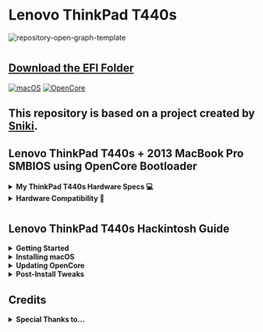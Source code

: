 # Lenovo ThinkPad T440s

![repository-open-graph-template](https://user-images.githubusercontent.com/72415505/157444854-b794eda4-14fb-4306-b854-f7bc40e3c865.png)
#
## [Download the EFI Folder](https://github.com/MultimediaLucario/Lenovo-ThinkPad-T440S/releases/)

[![macOS](https://img.shields.io/badge/macOS-Big_Sur_11.6.5-red)](https://www.apple.com/macos/big-sur/)
[![OpenCore](https://img.shields.io/badge/OpenCore-0.7.9-blue)](https://github.com/acidanthera/OpenCorePkg)

## This repository is based on a project created by [Sniki](https://github.com/Sniki).


## Lenovo ThinkPad T440s + 2013 MacBook Pro SMBIOS using OpenCore Bootloader

<details>  
<summary><strong>My ThinkPad T440s Hardware Specs 💻</strong></summary>
</br>

| Model              | Lenovo ThinkPad T440s                                                                               |
|:-------------------|:----------------------------------------------------------------------------------------------------------|
| Processor          | Intel Core i5-4300U (2C, 4T,  1.9GHz / 2.5GHz) vPro (The best compatibility with macOS)                                                              
| Graphics           | Integrated Intel HD Graphics 4400                                                                         |
| Memory             | 12 GB DDR3 (4GB Soldered + 8GB SODIMM DDR3, dual-channel)                                                       |
| Display            | 14" HD (1600x900) TN, non-touch                                                                       |
| Storage            | 1 TB Pioneer SATA SSD + 16 GB mSATA SSD                                                                             |
| Ethernet           | Intel Ethernet                                                         |
| WLAN + Bluetooth   | Intel Wifi 7260ngw + Bluetooth 4.0                                        |
| Camera             | 720p resolution, low light sensitive, fixed focus                                                       |
| Audio support      | HD Audio, Realtek ALC3245 codec, stereo speakers 1Wx2, dual array microphone, combo audio/microphone jack |
| Keyboard           | 6-row, spill-resistant, multimedia Fn keys, LED backlight                                                 |
| Battery            | Internal Li-Polymer 3-cell (68) and External Li-Ion 3-cell (68)                       |


</details>

</details>

<details>  
<summary><strong>Hardware Compatibility 🧰</strong></summary>
</br>
 
## What works:
- Intel HD Graphics 4400 QE/CI
- Brightness Control
- TouchScreen with Gestures
- Keyboard & Backlit
- TouchPad with Gestures
- Dual Battery Support
- Secure Boot
- FileVault
- Sleep and Wake
- Audio and DisplayPort Audio
- Power Management
- USB Ports
- LAN
- DisplayPort
- VGA
- Wireless and Bluetooth
- SD Card Reader
- Docking Station USB Ports
- Docking Station LAN
- Docking Station DisplayPort
- Docking Station VGA Port
- Docking Station DVI Port


## What doesn't work:
- [DRM content](https://github.com/acidanthera/OpenCorePkg/releases) 
- FingerPrint Reader
- Docking Station Kernel Panic if `Sleep, Reboot, Shutdown` attempted while external display connected on one of the Dock Ports
- Docking Station DisplayPort Audio

</details>

</details>

#
## Lenovo ThinkPad T440s Hackintosh Guide

<details>  
<summary><strong>Getting Started</strong></summary>
</br>

To start you'll need the following:

- A Lenovo ThinkPad T440s (Obviously)

- A PC with a copy of Windows 10 or higher installed

- 4GB USB Stick

- [Rufus](https://rufus.ie/en/)

 - For USB larger than 16 GB to format in FAT32, use the [Rufus](https://rufus.ie/en/) method.

- A copy of the [EFI](https://github.com/MultimediaLucario/Lenovo-ThinkPad-T440S/releases/) folder

- [macrecovery.py](https://github.com/acidanthera/OpenCorePkg/releases)

- This will require [Python](https://www.microsoft.com/en-us/p/python-39/9p7qfqmjrfp7?activetab=pivot:overviewtab) installed.

</details>

<details>  
<summary><strong>Installing macOS </strong></summary>
</br>

1. To grab legacy installers is super easy, first grab a copy of [OpenCorePkg](https://github.com/acidanthera/OpenCorePkg/releases) and head to /Utilities/macrecovery/. Next copy the folder path for the macrecovery folder. 

<img width="974" alt="file-path 0aea4278" src="https://user-images.githubusercontent.com/72415505/156628158-190cba5d-6114-4972-aa83-f1b14749e34d.png">


#
2. From here, you'll want to open up a Command Prompt and cd into the macrecovery folder that we copied earlier:

cd Paste_Folder_Path

<img width="917" alt="command-prompt 53392eba" src="https://user-images.githubusercontent.com/72415505/156628358-c2692037-80ac-40f9-bb3b-9a424442dafe.png">

#
3. Now run one of the following depending on what version of macOS you want(Note these scripts rely on [Python](https://www.microsoft.com/en-us/p/python-39/9p7qfqmjrfp7?activetab=pivot:overviewtab) support, please install if you haven't already):

 ## Lion (10.7):

python macrecovery.py -b Mac-2E6FAB96566FE58C -m 00000000000F25Y00 download

 ## Lion (10.7) (Alternate Command):

python macrecovery.py -b Mac-C3EC7CD22292981F -m 00000000000F0HM00 download

 ## Mountain Lion (10.8):

python macrecovery.py -b Mac-7DF2A3B5E5D671ED -m 00000000000F65100 download

 ## Mavericks (10.9):

python macrecovery.py -b Mac-F60DEB81FF30ACF6 -m 00000000000FNN100 download

 ## Yosemite (10.10):

python macrecovery.py -b Mac-E43C1C25D4880AD6 -m 00000000000GDVW00 download

 ## El Capitan (10.11):

python macrecovery.py -b Mac-FFE5EF870D7BA81A -m 00000000000GQRX00 download

 ## Sierra (10.12):

python macrecovery.py -b Mac-77F17D7DA9285301 -m 00000000000J0DX00 download

 ## High Sierra (10.13)

python macrecovery.py -b Mac-7BA5B2D9E42DDD94 -m 00000000000J80300 download

 ## High Sierra (10.13) (Alternate Command)
 
python macrecovery.py -b Mac-BE088AF8C5EB4FA2 -m 00000000000J80300 download

 ## Mojave (10.14)

python macrecovery.py -b Mac-7BA5B2DFE22DDD8C -m 00000000000KXPG00 download

 ## Catalina (10.15)

python macrecovery.py -b Mac-00BE6ED71E35EB86 -m 00000000000000000 download

 ## Big Sur (11)

python macrecovery.py -b Mac-42FD25EABCABB274 -m 00000000000000000 download

This will take some time, however once you're finished you should get either BaseSystem or RecoveryImage files:

![macrecovery-after 4c24ba88](https://user-images.githubusercontent.com/72415505/156629881-3d0e18a5-79cf-465e-a054-44b39a77b47f.jpg) <img width="973" alt="basesystem-example 93778929" src="https://user-images.githubusercontent.com/72415505/156629925-77869c1f-19ee-463f-bcc7-cafb2be09866.png">

#
4. Download [Rufus](https://rufus.ie/en/), set the BOOT selection as not bootable, set File System as Large FAT32, click Start, and delete all file autorun in USB Drive partition.

![format-usb-rufus 43feba9e](https://user-images.githubusercontent.com/72415505/156631083-73e33087-d51e-42e4-a804-e93afad7c2ca.png)

#
5. Next, go to the root of this USB drive and create a folder called com.apple.recovery.boot. Then move the downloaded BaseSystem or RecoveryImage files. Please ensure you copy over both the .dmg and .chunklist files to this folder:

<img width="824" alt="com-recovery 805dc41f" src="https://user-images.githubusercontent.com/72415505/156631343-529ca3ee-9e79-4e21-bab1-7305b4ed3df9.png">

#

6. Open up and extract the EFI folder archive you downloaded earlier.


7. Copy the folder named, "EFI," to the root of your USB Drive.

8. Restart your computer.

9. Open the BIOS and disable all the security options. (Security Chip, Intel (R) AT Module Activation, and Computrace Module)

10. Boot via your Flash Drive.

11. Boot the Hackintosh installer.

12. Now open Disk Utility and format your internal or external Hard Drive or SSD as APFS.

13. Install macOS.

14. Your system might reboot during the install.

15. Now after install again boot into your usb drive but now boot into the drive in which you installed macOS to.

16. Download and install [Clover Configurator](https://mackie100projects.altervista.org/download-clover-configurator/).

17. Open [Clover Configurator](https://mackie100projects.altervista.org/download-clover-configurator/) and Mount the EFI partition of the drive you want to boot off of.

18. Now copy my EFI Folder and overrite it with the one system created.

19. Now try booting macOS without the USB drive.

20. Congratulations, you've successfully hackintoshed your Lenovo ThinkPad T440s.


#


</details>

<details>  
<summary><strong>Updating OpenCore </strong></summary>
</br>

1. Download and install the [OpenCore Updater](https://github.com/mswgen/oc-updater/releases).
2. When the app opens, press Get Started. A dialog will appear asking you to select the EFI directory.
3. Mount the EFI Partition on your drive using [Clover Configurator](https://mackie100projects.altervista.org/download-clover-configurator/).
4. Select your EFI directory. It's usually /Volumes/EFI/EFI. It should have BOOT and OC directories inside.
5. If your OpenCore version is detected, your OpenCore version and list of kexts you are using will be displayed. If your OpenCore version is not detected, you will be asked to select the OpenCore version you are using. Select the version you are using and press Select this version.
6. If you are not using the latest version of OpenCore, the app will ask you to update. Press Update to update OpenCore.
7. The app will start to download OpenCore, kexts, and Binary Data. this might take some time and you might see the spinning beach ball. DO NOT CLOSE THE APP.
8. When the app finishes downloading, it will create a backup of your old EFI and will swap files with the new ones.
9. Then, it will update config.plist. When it's done, it will display that it's done. It will also display the list of not updated kexts, the backup directory, and that OpenCore Vault is disabled(if it was enabled). You need to reboot your computer to see the changes.

</details>

<details>  
<summary><strong>Post-Install Tweaks </strong></summary>
</br>

### Bios
These are the recommended settings to have everything working properly:

**Security Tab**:
- `Security Chip > Security Chip [Disabled]`
- `Anti-Theft > Intel (R) AT Module Activation > Current Setting [Disabled]`
- `Anti-Theft > Computrace > Computrace Module Activation > Current Setting [Disabled]`

**Note**: These laptops do have whitelist which doesn't allow you to use other Card than the Intel AC7260.
In order to use a different / supported card, you need to mod your bios (remove whitelist) or downgrade to Bios v2.36
- Bios v2.36 doesn't have whitelist so downgrading allows you to use any wireless card that you want.


### Secure Boot
Users with `1366x768` or `1600x900` displays can go ahead and enable secure boot and enjoy it.
Users with upgraded displays to `1080p` or native `1080p` displays will have garbled screen if CSM is disabled in BIOS (which can't be left enabled if Secure Boot enabled)
In order to fix this problem we need to patch `Display-EDID`.

### Patching Display EDID [WIP]

First we need to download these three Applications: [Hackintool](https://github.com/headkaze/Hackintool/releases), [AWEDIDEditor](https://www.analogway.com/files/uploads/produit/download/en/aw_edideditor_setup_2_00_13_macos.zip) and [HexFiend](https://github.com/HexFiend/HexFiend/releases)

- Open Hackintool and go to the `Displays` tab and click the Export icon/button on the bottom-right side.
- On desktop, you will see some new files appeared, now open the `EDID-***-****-orig.bin` file with AWEDIDEditor
- Go to `Detailed Data` tab and change `H. Sync Width:` value to `100`.
- Save the EDID as `Patched-EDID` or whatever name you like just to know which one is the patched one
- Open the `Patched-EDID` with HexFiend and make sure you expand it so it contains 8 columns of code bytes.
- Copy the 128 bytes code and paste it into: `EFI>OC>Config.plist>DeviceProperties>PciRoot(0x0)/Pci(0x2,0x0)>AAPL00,override-no-connect`
- Save the config.plist file and reboot, Enjoy Secure Boot without garbled screen.


### Non TouchScreen Displays
If your Lenovo ThinkPad T440s doesn't have a TouchScreen display, it is required for you to disable the kext responsible for TouchScreen.
Go to `EFI/OC/Config.plist > Kernel > Add >` and disable the 4 following kexts:
- `VoodooI2CServices.kext - Enabled = No`
- `VoodooGPIO.kext - Enabled = No`
- `VoodooI2C.kext - Enabled = No`
- `VoodooI2CHID.kext - Enabled = No`

### TouchPad
Most of the users have probably already upgraded to a Lenovo ThinkPad T450s Touchpad (the one with Physical Buttons) and this one does work natively, no need to touch anything.
For you users that have the standard Touchpad that came with this laptop, you have to do some changes as VoodooRMI doesn't seem to work very well with them.

Go to `EFI/OC/Config.plist > Kernel > Add` and disable the VoodooRMI kexts:
- `VoodooRMI.kext - Enabled = No`
- `VoodooRMI.kext/Contents/PlugIns/RMISMBus.kext - Enabled = No`
- `VoodooRMI.kext/Contents/PlugIns/VoodooTrackpoint.kext - Enabled = No`
- `VoodooRMI.kext/Contents/PlugIns/VoodooInput.kext - Enabled = No`

Once done, enable the VoodooPS2Controller kexts for Touchpad:

- `VoodooPS2Controller.kext/Contents/PlugIns/VoodooInput.kext - Enabled = Yes`
- `VoodooPS2Controller.kext/Contents/PlugIns/VoodooPS2Trackpad.kext - Enabled = Yes`
- `VoodooPS2Controller.kext/Contents/PlugIns/VoodooPS2Mouse.kext - Enabled = Yes`

Now enable the `SSDT-TPD.aml` for Touchpad to work with VoodooPS2:  
- `EFI/OC/Config.plist > ACPI > Add > SSDT-TPD.aml > Enabled = Yes`

### YogaSMC
To have working Keyboard Function Keys (Fn) and Fan reading etc, you need to install the YogaSMCPane and the YogaSMC App.
YogaSMC.kext is already included in the EFI so when yo go to releases tab, you download the **YogaSMC-App-release.dmg**
- https://github.com/zhen-zen/YogaSMC


### Audio
ALCPlugFIx is required to fix static noise on headphones, however Black-Dragon74 released a Swift version that doesn't require `hda-verb`, `alc-verb` or `CodecCommander` kext. the `ALCPlugFix.zip` is included in the Tools folder.

**Installation**:
- Extract ALCPlugFix zip into desktop
- Open terminal and type following commands one by one on the listed order:
- `sudo spctl --master-disable`
- `sudo mkdir /usr/local/bin/`
- `cd desktop/ALCPlugFix`
- `sudo cp -R ALC3232.plist /usr/local/bin/`
- `./install.sh`
- Now the installer will ask you to drop the `ALC3232.plist` into the terminal window.
- Open a new finder window and press `Shift + Cmd(Alt) + G` to open a new `go to folder:` window
- Now type: `/usr/local/bin/`
- Drag the `ALC3232.plist` from the `/usr/local/bin` folder into the terminal window and press enter.
- Done


### Wireless and Bluetooth

#### Intel AC7260
Users with Intel AC7260 cards can enjoy out of the box support for both Wireless and Bluetooth.
Keep in mind that Airportitlwm/itlwm is still in early development and only `N` speeds are supported.

#### DW1560 & DW1830
Users with one of these two cards first need to disable the intel kexts:

- `EFI/OC/Config.plist > Kernel > Add > Airportitlwm > Enabled = No`
- `EFI/OC/Config.plist > Kernel > Add > IntelBluetoothInjector > Enabled = No`
- `EFI/OC/Config.plist > Kernel > Add > IntelBluetoothFirmware > Enabled = No`

Then enable the corresponding kexts for those two cards:

- `EFI/OC/Config.plist > Kernel > Add > AirportBrcmFixup > Enabled = Yes`
- `EFI/OC/Config.plist > Kernel > Add > AirPortBrcm4360_Injector > Enabled = Yes`
- `EFI/OC/Config.plist > Kernel > Add > BrcmBluetoothInjector > Enabled = Yes`
- `EFI/OC/Config.plist > Kernel > Add > BrcmFirmwareData > Enabled = Yes`
- `EFI/OC/Config.plist > Kernel > Add > BrcmPatchRAM3 > Enabled = Yes`

#### DW1820A
This card uses the same kexts as DW1560, DW1830 but needs this additional injector:
- `EFI/OC/Config.plist > Kernel > Add > AirPortBrcmNIC_Injector > Enabled = Yes`

We also need to disable `pci-aspm-default` to fix system freezes caused from this card:
Go into `EFI/OC/Config.plist > DeviceProperties >` and rename / uncomment:
- `#PciRoot(0x0)/Pci(0x1C,0x1)/Pci(0x0,0x0)` to `PciRoot(0x0)/Pci(0x1C,0x1)/Pci(0x0,0x0)` and the device property:
- `#pci-aspm-default` to `pci-aspm-default`

#### BCM4360NG
This card is the best one you can find for the moment, it is the same as the Apple BCM94360CS2 which works natively but it does have a standard NGFF form factor.

#### BCM94360CS2
This is the native Apple Wireless and Bluetooth card that can be found on MacBookPro(s).
In order to fit this one you will have to buy the NGFF adapter and the extending cable module.
There is not enough room to fit the full height so you will be required to place it somewhere else.

#### Country Code for Wireless Cards
Some countries have different 5GHz bands and may not be supported for some, the default one is set as US.
You can specify other country codes like: **US**, **CN**, **#a**, etc by going into:
- `EFI/OC/Config.plist > DeviceProperties > Add > PciRoot(0x0)/Pci(0x1C,0x1)/Pci(0x0,0x0)` and rename/uncomment:
- `#country-code` to `country-code` and set the desired value (**#a** is the preset value, replace with the country code that you need)

</details>

## Credits

<details>  
<summary><strong>Special Thanks to...</strong></summary>
</br>

- [zhen-zen](https://github.com/zhen-zen) for **YogaSMC** and **BrightnessKeys**
- [benbender](https://github.com/benbender) for **SSDT-BATX**, **Touchscreen Gestures** and **ACPI refinements**
- [Sniki](https://github.com/Sniki) for creating the original OC EFI files to make this hackintosh project possible.
